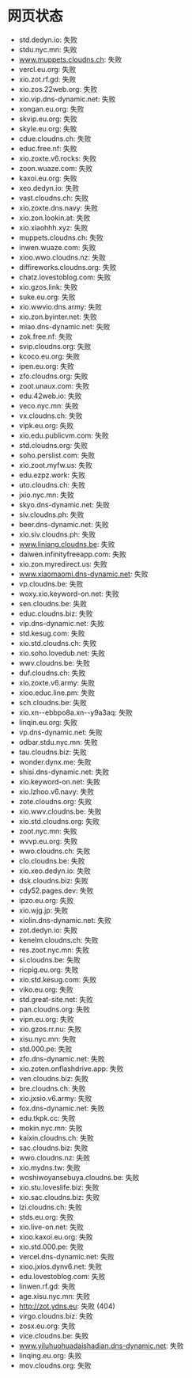 # 网页状态
- std.dedyn.io: 失败
- stdu.nyc.mn: 失败
- www.muppets.cloudns.ch: 失败
- vercl.eu.org: 失败
- xio.zot.rf.gd: 失败
- xio.zos.22web.org: 失败
- xio.vip.dns-dynamic.net: 失败
- xongan.eu.org: 失败
- skvip.eu.org: 失败
- skyle.eu.org: 失败
- cdue.cloudns.ch: 失败
- educ.free.nf: 失败
- xio.zoxte.v6.rocks: 失败
- zoon.wuaze.com: 失败
- kaxoi.eu.org: 失败
- xeo.dedyn.io: 失败
- vast.cloudns.ch: 失败
- xio.zoxte.dns.navy: 失败
- xio.zon.lookin.at: 失败
- xio.xiaohhh.xyz: 失败
- muppets.cloudns.ch: 失败
- inwen.wuaze.com: 失败
- xioo.wwo.cloudns.nz: 失败
- diffireworks.cloudns.org: 失败
- chatz.lovestoblog.com: 失败
- xio.gzos.link: 失败
- suke.eu.org: 失败
- xio.wwvio.dns.army: 失败
- xio.zon.byinter.net: 失败
- miao.dns-dynamic.net: 失败
- zok.free.nf: 失败
- svip.cloudns.org: 失败
- kcoco.eu.org: 失败
- ipen.eu.org: 失败
- zfo.cloudns.org: 失败
- zoot.unaux.com: 失败
- edu.42web.io: 失败
- veco.nyc.mn: 失败
- vx.cloudns.ch: 失败
- vipk.eu.org: 失败
- xio.edu.publicvm.com: 失败
- std.cloudns.org: 失败
- soho.perslist.com: 失败
- xio.zoot.myfw.us: 失败
- edu.ezpz.work: 失败
- uto.cloudns.ch: 失败
- jxio.nyc.mn: 失败
- skyo.dns-dynamic.net: 失败
- siv.cloudns.ph: 失败
- beer.dns-dynamic.net: 失败
- xio.siv.cloudns.ph: 失败
- www.liniang.cloudns.be: 失败
- daiwen.infinityfreeapp.com: 失败
- xio.zon.myredirect.us: 失败
- www.xiaomaomi.dns-dynamic.net: 失败
- vp.cloudns.be: 失败
- woxy.xio.keyword-on.net: 失败
- sen.cloudns.be: 失败
- educ.cloudns.biz: 失败
- vip.dns-dynamic.net: 失败
- std.kesug.com: 失败
- xio.std.cloudns.ch: 失败
- xio.soho.lovedub.net: 失败
- wwv.cloudns.be: 失败
- duf.cloudns.ch: 失败
- xio.zoxte.v6.army: 失败
- xioo.educ.line.pm: 失败
- sch.cloudns.be: 失败
- xio.xn--ebbpo8a.xn--y9a3aq: 失败
- linqin.eu.org: 失败
- vp.dns-dynamic.net: 失败
- odbar.stdu.nyc.mn: 失败
- tau.cloudns.biz: 失败
- wonder.dynx.me: 失败
- shisi.dns-dynamic.net: 失败
- xio.keyword-on.net: 失败
- xio.lzhoo.v6.navy: 失败
- zote.cloudns.org: 失败
- xio.wwv.cloudns.be: 失败
- xio.std.cloudns.org: 失败
- zoot.nyc.mn: 失败
- wvvp.eu.org: 失败
- wwo.cloudns.ch: 失败
- clo.cloudns.be: 失败
- xio.xeo.dedyn.io: 失败
- dsk.cloudns.biz: 失败
- cdy52.pages.dev: 失败
- ipzo.eu.org: 失败
- xio.wjg.jp: 失败
- xiolin.dns-dynamic.net: 失败
- zot.dedyn.io: 失败
- kenelm.cloudns.ch: 失败
- res.zoot.nyc.mn: 失败
- si.cloudns.be: 失败
- ricpig.eu.org: 失败
- xio.std.kesug.com: 失败
- viko.eu.org: 失败
- std.great-site.net: 失败
- pan.cloudns.org: 失败
- vipn.eu.org: 失败
- xio.gzos.rr.nu: 失败
- xisu.nyc.mn: 失败
- std.000.pe: 失败
- zfo.dns-dynamic.net: 失败
- xio.zoten.onflashdrive.app: 失败
- ven.cloudns.biz: 失败
- bre.cloudns.ch: 失败
- xio.jxsio.v6.army: 失败
- fox.dns-dynamic.net: 失败
- edu.tkpk.cc: 失败
- mokin.nyc.mn: 失败
- kaixin.cloudns.ch: 失败
- sac.cloudns.biz: 失败
- wwo.cloudns.nz: 失败
- xio.mydns.tw: 失败
- woshiwoyansebuya.cloudns.be: 失败
- xio.stu.loveslife.biz: 失败
- xio.sac.cloudns.biz: 失败
- lzi.cloudns.ch: 失败
- stds.eu.org: 失败
- xio.live-on.net: 失败
- xioo.kaxoi.eu.org: 失败
- xio.std.000.pe: 失败
- vercel.dns-dynamic.net: 失败
- xioo.jxios.dynv6.net: 失败
- edu.lovestoblog.com: 失败
- linwen.rf.gd: 失败
- age.xisu.nyc.mn: 失败
- http://zot.ydns.eu: 失败 (404)
- virgo.cloudns.biz: 失败
- zosx.eu.org: 失败
- vice.cloudns.be: 失败
- www.yiluhuohuadaishadian.dns-dynamic.net: 失败
- linqing.eu.org: 失败
- mov.cloudns.org: 失败
